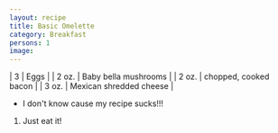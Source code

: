 ```yaml
---
layout: recipe
title: Basic Omelette
category: Breakfast
persons: 1
image:
---
```


<!-- Zutaten -->

| 3 | Eggs |
| 2 oz. | Baby bella mushrooms |
| 2 oz. | chopped, cooked bacon |
| 3 oz. | Mexican shredded cheese |

<!-- ad -->



<!-- Prep -->

- I don't know cause my recipe sucks!!!

<!-- Instructions -->

1. Just eat it!